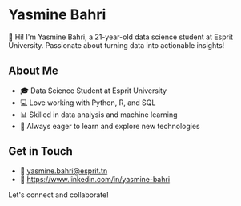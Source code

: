 # Yasmine Bahri

👋 Hi! I'm Yasmine Bahri, a 21-year-old data science student at Esprit University. Passionate about turning data into actionable insights!

## About Me

- 🎓 Data Science Student at Esprit University
- 💻 Love working with Python, R, and SQL
- 📊 Skilled in data analysis and machine learning
- 🌱 Always eager to learn and explore new technologies

## Get in Touch

- 📧 yasmine.bahri@esprit.tn
- 💼 https://www.linkedin.com/in/yasmine-bahri

Let's connect and collaborate!
